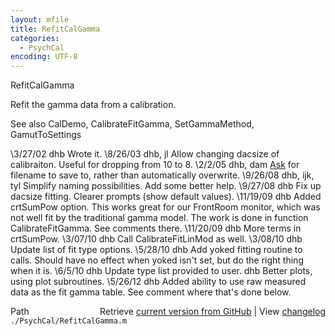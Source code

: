 ```yaml
---
layout: mfile
title: RefitCalGamma
categories:
  - PsychCal
encoding: UTF-8
---
```


RefitCalGamma

Refit the gamma data from a calibration.

See also CalDemo, CalibrateFitGamma, SetGammaMethod, GamutToSettings

\3/27/02  dhb  Wrote it.
\8/26/03  dhb, jl  Allow changing dacsize of calibraiton.  Useful for dropping from 10 to 8.
\2/2/05   dhb, dam [Ask](/docs/Ask) for filename to save to, rather than automatically overwrite.
\9/26/08  dhb, ijk, tyl  Simplify naming possibilities.  Add some better help.
\9/27/08  dhb      Fix up dacsize fitting.
                  Clearer prompts (show default values).
\11/19/09 dhb      Added crtSumPow option.  This works great for our FrontRoom monitor, which
                  was not well fit by the traditional gamma model.  The work is done in
                  function CalibrateFitGamma.  See comments there.
\11/20/09 dhb      More terms in crtSumPow.
\3/07/10  dhb      Call CalibrateFitLinMod as well.
\3/08/10  dhb      Update list of fit type options.
\5/28/10  dhb      Add yoked fitting routine to calls.  Should have no effect when yoked isn't set, but do the right thing when it is.
\6/5/10   dhb      Update type list provided to user.
         dhb      Better plots, using plot subroutines.
\5/26/12  dhb      Added ability to use raw measured data as the fit gamma table.  See comment where that's done below.


<div class="code_header" style="text-align:right;">
  <span style="float:left;">Path&nbsp;&nbsp;</span> <span class="counter">Retrieve <a href=
  "https://raw.github.com/Psychtoolbox-3/Psychtoolbox-3/beta/./PsychCal/RefitCalGamma.m">current version from GitHub</a> | View <a href=
  "https://github.com/Psychtoolbox-3/Psychtoolbox-3/commits/beta/./PsychCal/RefitCalGamma.m">changelog</a></span>
</div>
<div class="code">
  <code>./PsychCal/RefitCalGamma.m</code>
</div>
